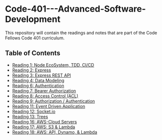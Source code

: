 # Code-401---Advanced-Software-Development
 This repository will contain the readings and notes that are part of the Code Fellows Code 401 curriculum.
 
 ## Table of Contents
   - [Reading 1: Node EcoSystem, TDD, CI/CD](https://github.com/Zavvy-Glitch/Code-401---Advanced-Software-Development/blob/main/Reading01.md)
   - [Reading 2: Express](https://github.com/Zavvy-Glitch/Code-401---Advanced-Software-Development/blob/main/Readings02.md)
   - [Reading 3: Express REST API](https://github.com/Zavvy-Glitch/Code-401---Advanced-Software-Development/blob/main/Readings03.md)
   - [Reading 4: Data Modeling](https://github.com/Zavvy-Glitch/Code-401---Advanced-Software-Development/blob/main/Readings04.md)
   - [Reading 6: Authentication](https://github.com/Zavvy-Glitch/Code-401---Advanced-Software-Development/blob/main/Readings06.md)
   - [Reading 7: Bearer Authorization](https://github.com/Zavvy-Glitch/Code-401---Advanced-Software-Development/blob/main/Readings07.md)
   - [Reading 8: Access Control (ACL)]()
   - [Reading 9: Authorization / Authentication](https://github.com/Zavvy-Glitch/Code-401---Advanced-Software-Development/blob/main/Readings09.md)
   - [Reading 11: Event Driven Application](https://github.com/Zavvy-Glitch/Code-401---Advanced-Software-Development/blob/main/Readings11.md)
   - [Reading 12: Socket.io](https://github.com/Zavvy-Glitch/Code-401---Advanced-Software-Development/blob/main/Readings12.md)
   - [Reading 13: Trees](https://github.com/Zavvy-Glitch/Code-401---Advanced-Software-Development/blob/main/Readings13.md)
   - [Reading 16: AWS-Cloud Servers](https://github.com/Zavvy-Glitch/Code-401---Advanced-Software-Development/blob/main/Readings16.md)
   - [Reading 17: AWS: S3 & Lambda](https://github.com/Zavvy-Glitch/Code-401---Advanced-Software-Development/blob/main/Readings17.md)
   - [Reading 18: AWS: API, Dynamo, & Lambda](https://github.com/Zavvy-Glitch/Code-401---Advanced-Software-Development/blob/main/Readings18.md)
